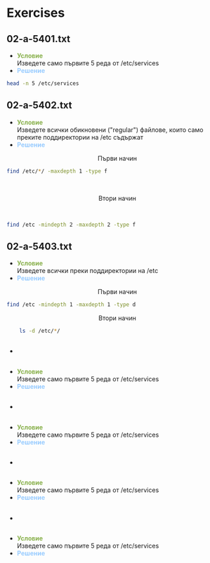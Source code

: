 # Exercises
## 02-a-5401.txt
- <span style ="color:#88B04B"> **Условие**</span> </br>
Изведете само първите 5 реда от /etc/services
- <span style ="color:#99ccff"> **Решение**</span>
```bash
head -n 5 /etc/services
```
## 02-a-5402.txt
- <span style ="color:#88B04B"> **Условие**</span> </br>
Изведете всички обикновени ("regular") файлове, които само преките поддиректории на /etc съдържат
- <span style ="color:#99ccff"> **Решение** <br/></span>
  

<p style = "text-align:center">Първи начин</p>

```bash
find /etc/*/ -maxdepth 1 -type f
```
<br/>
<p style = "text-align:center">Втори начин</p>
<br/>

```bash
find /etc -mindepth 2 -maxdepth 2 -type f
```

## 02-a-5403.txt
- <span style ="color:#88B04B"> **Условие**</span> </br>
Изведете всички преки поддиректории на /etc
- <span style ="color:#99ccff"> **Решение**</span>
<p style = "text-align:center">Първи начин</p>

```bash
find /etc -mindepth 1 -maxdepth 1 -type d
```
<p style = "text-align:center">Втори начин</p>

```bash
    ls -d /etc/*/
```
- ## 
- <span style ="color:#88B04B"> **Условие**</span> </br>
Изведете само първите 5 реда от /etc/services
- <span style ="color:#99ccff"> **Решение**</span>
- ##
- <span style ="color:#88B04B"> **Условие**</span> </br>
Изведете само първите 5 реда от /etc/services
- <span style ="color:#99ccff"> **Решение**</span>
- ##
- <span style ="color:#88B04B"> **Условие**</span> </br>
Изведете само първите 5 реда от /etc/services
- <span style ="color:#99ccff"> **Решение**</span>
- ##
- <span style ="color:#88B04B"> **Условие**</span> </br>
Изведете само първите 5 реда от /etc/services
- <span style ="color:#99ccff"> **Решение**</span>